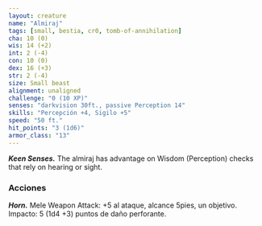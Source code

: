 ```yaml
---
layout: creature
name: "Almiraj"
tags: [small, bestia, cr0, tomb-of-annihilation]
cha: 10 (0)
wis: 14 (+2)
int: 2 (-4)
con: 10 (0)
dex: 16 (+3)
str: 2 (-4)
size: Small beast
alignment: unaligned
challenge: "0 (10 XP)"
senses: "darkvision 30ft., passive Perception 14"
skills: "Percepción +4, Sigilo +5"
speed: "50 ft."
hit_points: "3 (1d6)"
armor_class: "13"
---
```


***Keen Senses.*** The almiraj has advantage on Wisdom (Perception) checks that rely on hearing or sight.

### Acciones

***Horn.*** Mele Weapon Attack: +5 al ataque, alcance 5pies, un objetivo. Impacto: 5 (1d4 +3) puntos de daño perforante.